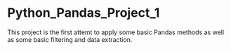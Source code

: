 # Python_Pandas_Project_1

This project is the first attemt to apply some basic Pandas methods as well as some basic filtering and data extraction.
